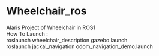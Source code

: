 # Wheelchair_ros
Alaris Project of Wheelchair in ROS1<br />
How To Launch : <br />
roslaunch wheelchair_description gazebo.launch<br />
roslaunch jackal_navigation odom_navigation_demo.launch <br />

